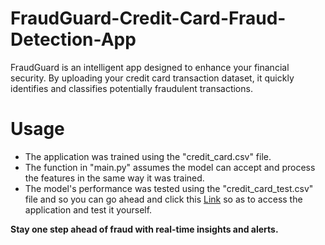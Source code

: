 # FraudGuard-Credit-Card-Fraud-Detection-App

FraudGuard is an intelligent app designed to enhance your financial security. By uploading your credit card transaction dataset, it quickly identifies and classifies potentially fraudulent transactions.

# Usage

* The application was trained using the "credit_card.csv" file.
* The function in "main.py" assumes the model can accept and process the features in the same way it was trained.
* The model's performance was tested using the "credit_card_test.csv" file and so you can go ahead and click this [Link](https://fraudguard-credit-card-fraud-detection-app-ew3xst4uvwf25vznjey.streamlit.app/) so as to access the application and test it yourself.

**Stay one step ahead of fraud with real-time insights and alerts.**


